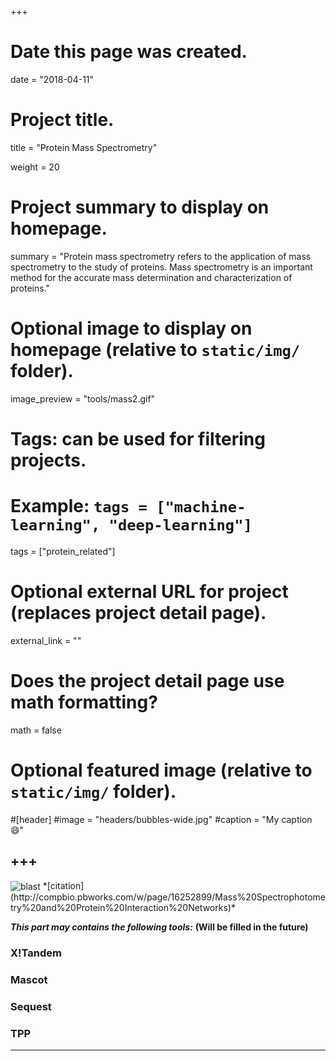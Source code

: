 +++
# Date this page was created.
date = "2018-04-11"

# Project title.
title = "Protein Mass Spectrometry"

weight = 20
# Project summary to display on homepage.
summary = "Protein mass spectrometry refers to the application of mass spectrometry to the study of proteins. Mass spectrometry is an important method for the accurate mass determination and characterization of proteins."

# Optional image to display on homepage (relative to `static/img/` folder).
image_preview = "tools/mass2.gif"

# Tags: can be used for filtering projects.
# Example: `tags = ["machine-learning", "deep-learning"]`
tags = ["protein_related"]

# Optional external URL for project (replaces project detail page).
external_link = ""


# Does the project detail page use math formatting?
math = false

# Optional featured image (relative to `static/img/` folder).
#[header]
#image = "headers/bubbles-wide.jpg"
#caption = "My caption :smile:"


+++
---
<img src="/img/tools/mass2.gif" alt="blast" align="center">
*[citation](http://compbio.pbworks.com/w/page/16252899/Mass%20Spectrophotometry%20and%20Protein%20Interaction%20Networks)*

***This part may contains the following tools:*** **(Will be filled in the future)**

### X!Tandem

### Mascot

### Sequest

### TPP


---